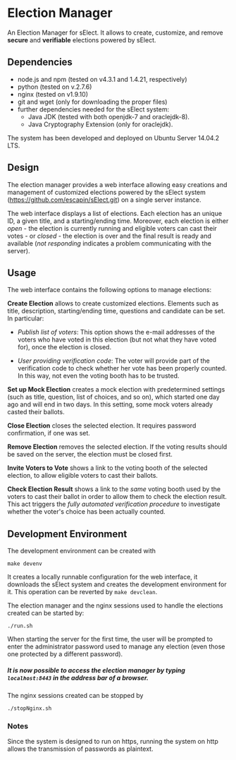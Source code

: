 # Election Manager

An Election Manager for sElect.  It allows to create, customize, and
remove **secure** and **verifiable** elections powered by sElect.


## Dependencies

* node.js and npm (tested on v4.3.1 and 1.4.21, respectively)
* python (tested on v.2.7.6)
* nginx (tested on v1.9.10)
* git and wget (only for downloading the proper files)
* further dependencies needed for the sElect system:
  * Java JDK (tested with both openjdk-7 and oraclejdk-8).
  * Java Cryptography Extension (only for oraclejdk).

The system has been developed and deployed on Ubuntu Server 14.04.2 LTS.


## Design

The election manager provides a web interface allowing easy
creations and management of customized elections powered by the sElect
system (https://github.com/escapin/sElect.git) on a single server
instance.

The web interface displays a list of elections. Each election has an
unique ID, a given title, and a starting/ending time. Moreover, each
election is either *open* - the election is currently running and
eligible voters can cast their votes -
or *closed* - the election is over and the final result is ready and available
(*not responding* indicates a problem communicating with the server).


## Usage

The web interface contains the following options to manage elections:

**Create Election** allows to create customized elections.  Elements
such as title, description, starting/ending time, questions and candidate
can be set. In particular:

* _Publish list of voters_: This option shows the e-mail addresses of
  the voters who have voted in this election (but not what they have voted
  for), once the election is closed.
 
* _User providing verification code_: The voter will provide part of 
  the verification code to check whether her vote has been properly 
  counted. In this way, not even the voting booth has to be trusted. 

**Set up Mock Election** creates a mock election with predetermined settings
(such as title, question, list of choices, and so on), which started one day ago
and will end in two days. In this setting, some mock voters already casted their ballots.

**Close Election** closes the selected election. It requires password 
confirmation, if one was set.

**Remove Election** removes the selected election. If the voting results
should be saved on the server, the election must be closed first.

**Invite Voters to Vote** shows a link to the voting booth of the selected election,
to allow eligible voters to cast their ballots.

**Check Election Result** shows a link to the _same_ voting booth used by the voters
to cast their ballot in order to allow them to check the election result. 
This act triggers the *fully automated verification procedure* to investigate whether
the voter's choice has been actually counted.


## Development Environment

The development environment can be created with

```
make devenv
```

It creates a locally runnable configuration for the
web interface, it downloads the sElect system and creates the
development environment for it. This operation can be reverted by
`make devclean`.


The election manager and the nginx sessions used to handle the elections created can be started by:

```
./run.sh
```

When starting the server for the first time, the user will be prompted
to enter the administrator password used to manage any election (even
those one protected by a different password).


##### It is now possible to access the election manager by typing ``localhost:8443`` in the address bar of a browser.


The nginx sessions created can be stopped by

```
./stopNginx.sh
```

### Notes

Since the system is designed to run on https, running the system 
on http allows the transmission of passwords as plaintext.
